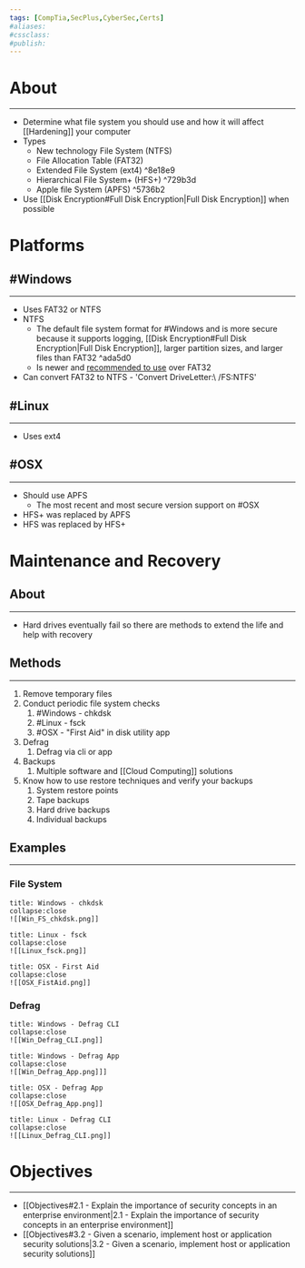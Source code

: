 ```yaml
---
tags: [CompTia,SecPlus,CyberSec,Certs]
#aliases:
#cssclass:
#publish:
---
```


# About
---
- Determine what file system you should use and how it will affect [[Hardening]] your computer
- Types
	- New technology File System (NTFS)
	- File Allocation Table (FAT32)
	- Extended File System (ext4) ^8e18e9
	- Hierarchical File System+ (HFS+) ^729b3d
	-  Apple file System (APFS) ^5736b2
- Use [[Disk Encryption#Full Disk Encryption|Full Disk Encryption]] when possible

# Platforms

## #Windows
---
- Uses FAT32 or NTFS
- NTFS
	- The default file system format for #Windows and is more secure because it supports logging, [[Disk Encryption#Full Disk Encryption|Full Disk Encryption]], larger partition sizes, and larger files than FAT32 ^ada5d0
	- Is newer and <u>recommended to use</u> over FAT32
- Can convert FAT32 to NTFS
		- 'Convert DriveLetter:\ /FS:NTFS'

## #Linux
---
- Uses ext4

## #OSX
---
- Should use APFS
	- The most recent and most secure version support on #OSX
- HFS+ was replaced by APFS
- HFS was replaced by HFS+

# Maintenance and Recovery

## About
---
- Hard drives eventually fail so there are methods to extend the life and help with recovery

## Methods
---
1. Remove temporary files
2. Conduct periodic file system checks
	1. #Windows - chkdsk
	2. #Linux  - fsck
	3. #OSX - "First Aid" in disk utility app
3. Defrag
	1. Defrag via cli or app
4. Backups
	1. Multiple software and [[Cloud Computing]] solutions
5. Know how to use restore techniques and verify your backups
	1. System restore points
	2. Tape backups
	3. Hard drive backups
	4. Individual backups

## Examples
---
### File System

```ad-example
title: Windows - chkdsk
collapse:close
![[Win_FS_chkdsk.png]]
```

```ad-example
title: Linux - fsck
collapse:close
![[Linux_fsck.png]]
```

```ad-example
title: OSX - First Aid
collapse:close
![[OSX_FistAid.png]]
```

### Defrag

```ad-example
title: Windows - Defrag CLI
collapse:close
![[Win_Defrag_CLI.png]]
```

```ad-example
title: Windows - Defrag App 
collapse:close
![[Win_Defrag_App.png]]]
```

```ad-example
title: OSX - Defrag App
collapse:close
![[OSX_Defrag_App.png]]
```

```ad-example
title: Linux - Defrag CLI
collapse:close
![[Linux_Defrag_CLI.png]]
```

# Objectives
---
- [[Objectives#2.1 - Explain the importance of security concepts in an enterprise environment|2.1 - Explain the importance of security concepts in an enterprise environment]]
- [[Objectives#3.2 - Given a scenario, implement host or application security solutions|3.2 - Given a scenario, implement host or application security solutions]]